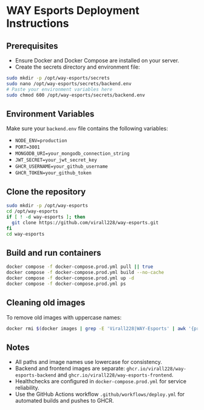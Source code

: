 # WAY Esports Deployment Instructions

## Prerequisites

- Ensure Docker and Docker Compose are installed on your server.
- Create the secrets directory and environment file:

```bash
sudo mkdir -p /opt/way-esports/secrets
sudo nano /opt/way-esports/secrets/backend.env
# Paste your environment variables here
sudo chmod 600 /opt/way-esports/secrets/backend.env
```
## Environment Variables

Make sure your `backend.env` file contains the following variables:
- `NODE_ENV=production`
- `PORT=3001`
- `MONGODB_URI=your_mongodb_connection_string`
- `JWT_SECRET=your_jwt_secret_key`
- `GHCR_USERNAME=your_github_username`
- `GHCR_TOKEN=your_github_token`

## Clone the repository

```bash
sudo mkdir -p /opt/way-esports
cd /opt/way-esports
if [ ! -d way-esports ]; then
  git clone https://github.com/virall228/way-esports.git
fi
cd way-esports
```

## Build and run containers

```bash
docker compose -f docker-compose.prod.yml pull || true
docker compose -f docker-compose.prod.yml build --no-cache
docker compose -f docker-compose.prod.yml up -d
docker compose -f docker-compose.prod.yml ps
```

## Cleaning old images

To remove old images with uppercase names:

```bash
docker rmi $(docker images | grep -E 'Virall228|WAY-Esports' | awk '{print $3}') 2>/dev/null || true
```

## Notes

- All paths and image names use lowercase for consistency.
- Backend and frontend images are separate: `ghcr.io/virall228/way-esports-backend` and `ghcr.io/virall228/way-esports-frontend`.
- Healthchecks are configured in `docker-compose.prod.yml` for service reliability.
- Use the GitHub Actions workflow `.github/workflows/deploy.yml` for automated builds and pushes to GHCR.
